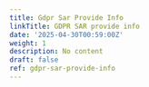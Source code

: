 ```yaml
---
title: Gdpr Sar Provide Info
linkTitle: GDPR SAR provide info
date: '2025-04-30T00:59:00Z'
weight: 1
description: No content
draft: false
ref: gdpr-sar-provide-info
---
```


